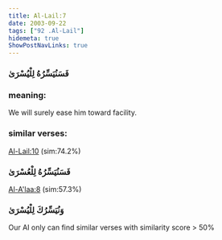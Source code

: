 ```yaml
---
title: Al-Lail:7
date: 2003-09-22
tags: ["92 .Al-Lail"]
hidemeta: true 
ShowPostNavLinks: true 
---
```

### فَسَنُيَسِّرُهُ لِلْيُسْرَىٰ
### meaning: 
We will surely ease him toward facility.
### similar verses: 

[Al-Lail:10](/92/10) (sim:74.2%)

### فَسَنُيَسِّرُهُ لِلْعُسْرَىٰ

[Al-A'laa:8](/87/8) (sim:57.3%)

### وَنُيَسِّرُكَ لِلْيُسْرَىٰ

Our AI only can find similar verses with similarity score > 50% 


